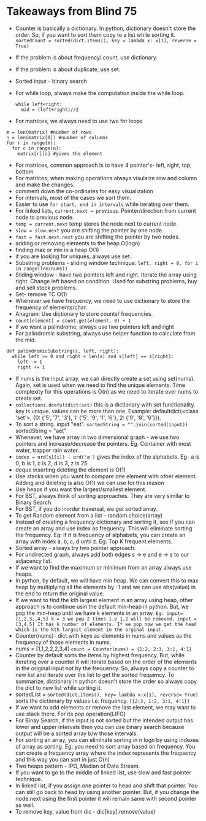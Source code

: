 # Takeaways from Blind 75

- Counter is basically a dictionary. In python, dictionary doesn't store the order. So, if you want to sort them copy to a list while sorting it. `sortedCount = sorted(dict.items(), key = lambda x: x[1], reverse = True)`
- If the problem is about frequency/ count, use dictionary.
- If the problem is about duplicate, use set.
- Sorted input - binary search
- For while loop, always make the computation inside the while loop.

  ```
  while left<right:
    mid = (left+right)//2
  ```

- For matrices, we always need to use two for loops

```
m = len(matrix) #number of rows
n = len(matrix[0]) #number of columns
for r in range(m):
  for c in range(n):
    matrix[r][c] #gives the element
```

- For matrices, common approach is to have 4 pointer's- left, right, top, bottom
- For matrices, when making operations always visulaize row and column and make the changes.
- comment down the co-ordinates for easy visualization
- For intervals, most of the cases we sort them. 
- Easier to use `for start, end in intervals` while iterating over them. 
- For linked lists, `current.next = previous`. Pointer/direction from current node to previous node.
- `temp = current.next` temp stores the node next to current node. 
- `slow = slow.next` you are shifting the pointer by one node. 
- `fast = fast.next.next` you are shifting the pointer by two nodes. 
- adding or removing elements to the heap O(logn)
- finding max or min in a heap O(1)
- if you are looking for uniques, always use set. 
- Substring problems - sliding window technique. `left, right = 0, for i in range(len(nums))`
- Sliding window - have two pointers left and right. Iterate the array using right. Change left based on condition. Used for substring problems, buy and sell stock problems.
- Set- remove TC O(1)
- Whenever we have frequency, we need to use dictionary to store the frequency of elements/char.
- Anagram: Use dictionary to store counts/ frequencies. 
- `count[element] = count.get(element, 0) + 1`
- If we want a palindrome, always use two pointers left and right
- For palindromic substring, always use helper function to calculate from the mid. 
```
def palindromicSubstring(s, left, right):
  while left >= 0 and right < len(s) and s[left] == s[right]:
    left -= 1
    right += 1
```
- If nums is the input array, we can directly create a set using set(nums). Again, set is used when we need to find the unique elements. Time complexity for this operations is O(n) as we need to iterate over nums to create set.
- `collections.deafultdict(set)` this is a dictionary with set functionality. key is unique. values can be more than one. Example: defaultdict(<class 'set'>, {0: {'5', '7', '3'}, 1: {'5', '9', '1', '6'}, 2: {'9', '8', '6'}}).
- To sort a string. input "eat". `sortedString = "".join(sorted(input))` sortedString = "aet"
- Whenever, we have array in two dimensional graph - we use two pointers and increase/decrease the pointers. Eg. Container with most water, trapper rain water.  
- `index = ord(s1[i]) - ord('a')` gives the index of the alphabets. Eg- a is 0, b is 1, c is 2, d is 3, z is 25. 
- deque inserting deleting the element is O(1)
- Use stacks when you want to compare one element with other element. Adding and deleting is also O(1) we can use for this reason
- Use heaps if you want the largest/smallest element.
- For BST, always think of sorting approaches. They are very similar to Binary Search.
- For BST, if you do inorder traversal, we get sorted array. 
- To get Random element from a list - random.choice(array)
- Instead of creating a frequency dictionary and sorting it, see if you can create an
array and use index as frequency. This will eliminate sorting the frequency. Eg: if it is frequency of alphabets, you can create an array with index a, b, c, d until z. Eg: Top K frequent elements.
- Sorted array - always try two pointer approach.
- For undirected graph, always add both edges s -> e and e -> s to our adjacency list.
- If we want to find the maximum or minimum from an array always use heaps.
- In python, by default, we will have min heap. We can convert this to max heap by multiplying all the elements by -1 and we can use abs(value) in the end to return the original value.
- If we want to find the kth largest element in an array using heap, other approach is to continue usin the default min-heap in python. But, we pop the min-heap until we have k elements in an array.
  `Eg: input= [1,2,3,,4,5] k = 3 we pop 2 times i.e 1,2 will be removed. input = [3,4,5] It has k number of elements. If we pop now we get the head which is the kth largest element in the orginal input.`
- Counter(nums)- dict with keys as elements in nums and values as the frequency of those elements in nums.
- nums = [1,1,2,2,2,3,4] `count = Counter(nums) = {1:2, 2:3, 3:1, 4:1}`
- Counter by default sorts the items by highest frequency. But, while iterating over a counter it will iterate based on the order of the elements in the original input not by the frequency. So, always copy a counter to new list and iterate over the list to get the sorted frequency. To summarize, dictionary in python doesn't store the order so always copy the dict to new list while sorting it.
- sortedList = `sorted(dict.items(), key= lambda x:x[1], reverse= True)` sorts the dictionary by values i.e. frequency. `[{2:3, 1:2, 3:1, 4:1}]`
- If we want to add elements or remove the last element, we may want to use stack there. For its pop operation(LIFO)
- For Binay Search, if the input is not sorted but the intended output has lower and upper intervals then you can use binary search because output will be a sorted array b/w those intervals.
- For sorting an array, you can eliminate sorting in n logn by using indexes of array as sorting. Eg: you need to sort array based on frequency. You can create a frequency array where the index represents the frequency and this way you can sort in just O(n)
- Two heaps pattern - IPO, Median of Data Stream.
- If you want to go to the middle of linked list, use slow and fast pointer technique.
- In linked list, if you assign one pointer to head and shift that pointer. You can still go back to head by using another pointer. But, if you change the node.next using the first pointer it will remain same with second pointer as well.
- To remove key, value from dic - dic[key].remove(value)